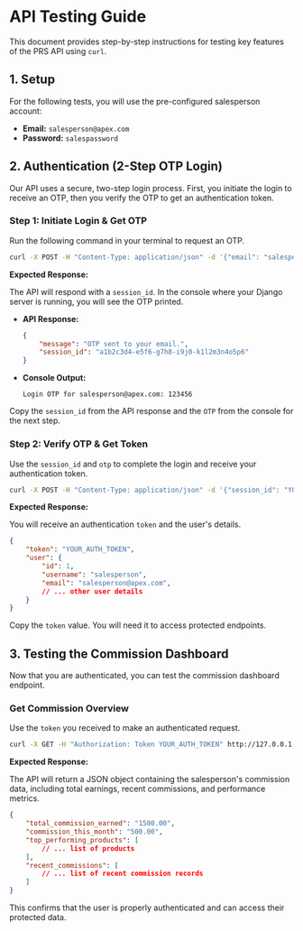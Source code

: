 # API Testing Guide

This document provides step-by-step instructions for testing key features of the PRS API using `curl`.

## 1. Setup

For the following tests, you will use the pre-configured salesperson account:
-   **Email:** `salesperson@apex.com`
-   **Password:** `salespassword`

## 2. Authentication (2-Step OTP Login)

Our API uses a secure, two-step login process. First, you initiate the login to receive an OTP, then you verify the OTP to get an authentication token.

### Step 1: Initiate Login & Get OTP

Run the following command in your terminal to request an OTP.

```bash
curl -X POST -H "Content-Type: application/json" -d '{"email": "salesperson@apex.com", "password": "salespassword"}' http://127.0.0.1:8000/api/v1/auth/login/
```

**Expected Response:**

The API will respond with a `session_id`. In the console where your Django server is running, you will see the OTP printed.

-   **API Response:**
    ```json
    {
        "message": "OTP sent to your email.",
        "session_id": "a1b2c3d4-e5f6-g7h8-i9j0-k1l2m3n4o5p6"
    }
    ```
-   **Console Output:**
    ```
    Login OTP for salesperson@apex.com: 123456
    ```

Copy the `session_id` from the API response and the `OTP` from the console for the next step.

### Step 2: Verify OTP & Get Token

Use the `session_id` and `otp` to complete the login and receive your authentication token.

```bash
curl -X POST -H "Content-Type: application/json" -d '{"session_id": "YOUR_SESSION_ID", "otp": "YOUR_OTP"}' http://127.0.0.1:8000/api/v1/auth/login/verify/
```

**Expected Response:**

You will receive an authentication `token` and the user's details.

```json
{
    "token": "YOUR_AUTH_TOKEN",
    "user": {
        "id": 1,
        "username": "salesperson",
        "email": "salesperson@apex.com",
        // ... other user details
    }
}
```

Copy the `token` value. You will need it to access protected endpoints.

## 3. Testing the Commission Dashboard

Now that you are authenticated, you can test the commission dashboard endpoint.

### Get Commission Overview

Use the `token` you received to make an authenticated request.

```bash
curl -X GET -H "Authorization: Token YOUR_AUTH_TOKEN" http://127.0.0.1:8000/api/v1/dashboard/commission-overview/
```

**Expected Response:**

The API will return a JSON object containing the salesperson's commission data, including total earnings, recent commissions, and performance metrics.

```json
{
    "total_commission_earned": "1500.00",
    "commission_this_month": "500.00",
    "top_performing_products": [
        // ... list of products
    ],
    "recent_commissions": [
        // ... list of recent commission records
    ]
}
```

This confirms that the user is properly authenticated and can access their protected data. 